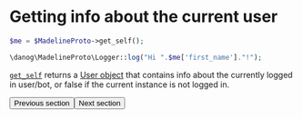 # Getting info about the current user

```php
$me = $MadelineProto->get_self();

\danog\MadelineProto\Logger::log("Hi ".$me['first_name']."!");
```

[`get_self`](https://docs.madelineproto.xyz/get_self.html) returns a [User object](../API_docs/types/User.html) that contains info about the currently logged in user/bot, or false if the current instance is not logged in.

<amp-form method="GET" target="_top" action="https://docs.madelineproto.xyz/docs/SETTINGS.html"><input type="submit" value="Previous section" /></amp-form><amp-form action="https://docs.madelineproto.xyz/docs/EXCEPTIONS.html" method="GET" target="_top"><input type="submit" value="Next section" /></amp-form>